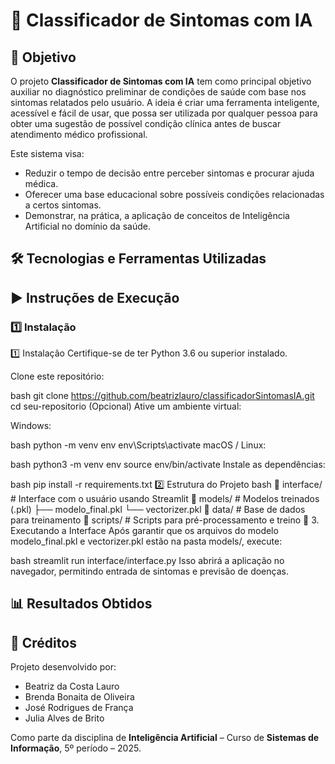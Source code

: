 # 🧠 Classificador de Sintomas com IA

## 📌 Objetivo

O projeto **Classificador de Sintomas com IA** tem como principal objetivo auxiliar no diagnóstico preliminar de condições de saúde com base nos sintomas relatados pelo usuário. A ideia é criar uma ferramenta inteligente, acessível e fácil de usar, que possa ser utilizada por qualquer pessoa para obter uma sugestão de possível condição clínica antes de buscar atendimento médico profissional.

Este sistema visa:

- Reduzir o tempo de decisão entre perceber sintomas e procurar ajuda médica.
- Oferecer uma base educacional sobre possíveis condições relacionadas a certos sintomas.
- Demonstrar, na prática, a aplicação de conceitos de Inteligência Artificial no domínio da saúde.


## 🛠️ Tecnologias e Ferramentas Utilizadas



## ▶️ Instruções de Execução

### 1️⃣ Instalação
1️⃣ Instalação
Certifique-se de ter Python 3.6 ou superior instalado.

Clone este repositório:

bash
git clone https://github.com/beatrizlauro/classificadorSintomasIA.git
cd seu-repositorio
(Opcional) Ative um ambiente virtual:

Windows:

bash
python -m venv env
env\Scripts\activate
macOS / Linux:

bash
python3 -m venv env
source env/bin/activate
Instale as dependências:

bash
pip install -r requirements.txt
2️⃣ Estrutura do Projeto
bash
📂 interface/     # Interface com o usuário usando Streamlit
📂 models/        # Modelos treinados (.pkl)
  ├── modelo_final.pkl
  └── vectorizer.pkl
📂 data/          # Base de dados para treinamento
📂 scripts/       # Scripts para pré-processamento e treino
🚀 3. Executando a Interface
Após garantir que os arquivos do modelo modelo_final.pkl e vectorizer.pkl estão na pasta models/, execute:

bash
streamlit run interface/interface.py
Isso abrirá a aplicação no navegador, permitindo entrada de sintomas e previsão de doenças.

## 📊 Resultados Obtidos



## 👥 Créditos

Projeto desenvolvido por:

- Beatriz da Costa Lauro  
- Brenda Bonaita de Oliveira  
- José Rodrigues de França  
- Julia Alves de Brito  

Como parte da disciplina de **Inteligência Artificial** – Curso de **Sistemas de Informação**, 5º período – 2025.
